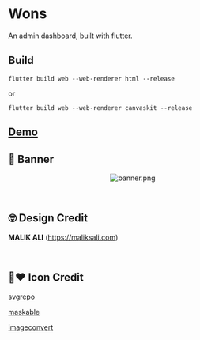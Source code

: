 # Wons

An admin dashboard, built with flutter.

## Build
```flutter build web --web-renderer html --release```

or

```flutter build web --web-renderer canvaskit --release```


## [Demo](https://obkmdashboard.web.app)


## 📸 Banner

<p align="center">
<img src="art/banner.png" alt="banner.png" hspace="2"/>
</p>

<br />

## 🤓 Design Credit

**MALIK ALI**
(https://maliksali.com)

<br />

## 🌟❤️ Icon Credit
[svgrepo](https://www.svgrepo.com/svg/184140/android)

[maskable](https://maskable.app/editor)

[imageconvert](https://imageconvert.org/png-to-png24)
